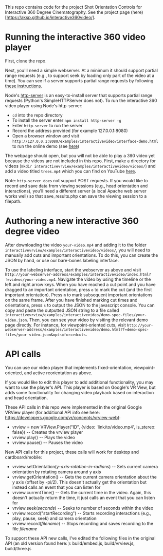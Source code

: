 This repo contains code for the project Shot Orientation Controls for Interactive 360 Degree Cinematography. See the project page (here)[https://aksp.github.io/interactive360video/].

Running the interactive 360 video player
=======
First, clone the repo. 

Next, you'll need a simple webserver. At a minimum it should support partial range requests (e.g., to support seek by loading only part of the video at a time). You can see if a server supports partial range requests by following [these instructions](https://developer.mozilla.org/en-US/docs/Web/HTTP/Range_requests#Checking_if_a_server_supports_partial_requests).

Node's [http-server](https://www.npmjs.com/package/http-server) is an easy-to-install server that supports partial range requests (Python's SimpleHTTPServer does not). To run the interactive 360 video player using Node's http-server:
* `cd` into the repo directory
* To install the server enter `npm install http-server -g`
* Enter `http-server` to run the server
* Record the address provided (for example 127.0.0.1:8080) 
* Open a browser window and visit `http://127.0.0.1:8080/examples/interactivevideo/interface-demo.html` to run the online demo (see [here](https://people.eecs.berkeley.edu/~amypavel/vrview/examples/orientations/interface-demo.html))

The webpage should open, but you will not be able to play a 360 video yet because the videos are not included in this repo. First, make a directory for videos (`mkdir interactivevrview/examples/interactivevideo/videos/`) and add a video titled `trees.mp4` which you can find on YouTube [here](https://www.youtube.com/watch?v=f7wTolIlK_s).

Note: `http-server does` not support POST requests. If you would like to record and save data from viewing sessions (e.g., head orientation and interactions), you'll need a different server (a local Apache web server works well) so that save_results.php can save the viewing session to a filepath. 

Authoring a new interactive 360 degree video
=======
After downloading the video `your-video.mp4` and adding it to the folder `interactivevrview/examples/interactivevideo/videos/`, you will need to manually add cuts and important orientations. To do this, you can create the JSON by hand, or use our bare-bones labeling interface.

To use the labeling interface, start the webserver as above and visit `http://your-webserver-address/examples/interactivevideo/index.html?f=videos/your-video.mp4`. Navigate the video by using the timeline or the left and right arrow keys. When you have reached a cut point and you have dragged to an important orientation, press `o` to mark the cut (and the first important orientation). Press `m` to mark subsequent important orientations on the same frame. After you have finished marking cut times and orientations, press `s` to output the JSON to the javascript console. You can copy and paste the outputted JSON string to a file called `interactivevrview/examples/interactivevideo/demo-spec-files/your-video.json`. Then, you can see your video by visiting the relevant demo page directly. For instance, for viewpoint-oriented cuts, visit `http://your-webserver-address/examples/interactivevideo/demo.html?f=demo-spec-files/your-video.json&opts=forcedcuts`. 

API calls
=======
You can use our video player that implements fixed-orientation, viewpoint-oriented, and active reorientation as above. 

If you would like to edit this player to add additional functionality, you may want to use the player's API. This player is based on Google's VR View, but adds some functionality for changing video playback based on interaction and head orientation. 

These API calls in this repo were implemented in the original Google VRView player (for additional API info see here: <https://developers.google.com/vr/concepts/vrview-web>): 
* vrview = new VRView.Player("ID", {video: 'link/to/video.mp4', is_stereo: false}) -- Creates the vrview player
* vrview.play() -- Plays the video
* vrview.pause() -- Pauses the video 

New API calls for this project, these calls will work for desktop and cardboard/mobile: 
* vrview.setOrientation(_y-axis-rotation-in-radians_) -- Sets current camera orientation by rotating camera around y axis 
* vrview.getOrientation() -- Gets the current camera orientation about the y axis (offset by -pi/2). This doesn't actually get the orientation but instead calls an event that you can listen for
* vrview.currentTime() -- Gets the current time in the video. Again, this doesn't actually return the time, it just calls an event that you can listen for
* vrview.seek(_seconds_) -- Seeks to number of seconds within the video
* vrview.record("startRecording") -- Starts recording interactions (e.g., play, pause, seek) and camera orientation
* vrview.record(_filename_) -- Stops recording and saves recording to the file _filename_

To support these API new calls, I've edited the following files in the original API (an old version found here: ): build/embed.js, build/vrview.js, build/three.js
